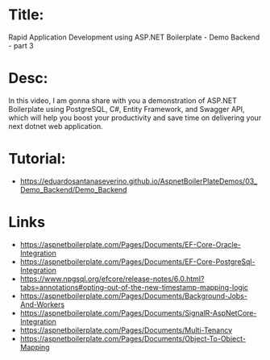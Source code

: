 # Title:

Rapid Application Development using ASP.NET Boilerplate - Demo Backend - part 3

# Desc:

In this video, I am gonna share with you a demonstration of ASP.NET Boilerplate using PostgreSQL, C#, Entity Framework, and Swagger API, which will help you boost your productivity and save time on delivering your next dotnet web application.

# Tutorial:

- https://eduardosantanaseverino.github.io/AspnetBoilerPlateDemos/03_Demo_Backend/Demo_Backend

# Links

- https://aspnetboilerplate.com/Pages/Documents/EF-Core-Oracle-Integration
- https://aspnetboilerplate.com/Pages/Documents/EF-Core-PostgreSql-Integration
- https://www.npgsql.org/efcore/release-notes/6.0.html?tabs=annotations#opting-out-of-the-new-timestamp-mapping-logic
- https://aspnetboilerplate.com/Pages/Documents/Background-Jobs-And-Workers
- https://aspnetboilerplate.com/Pages/Documents/SignalR-AspNetCore-Integration
- https://aspnetboilerplate.com/Pages/Documents/Multi-Tenancy
- https://aspnetboilerplate.com/Pages/Documents/Object-To-Object-Mapping
